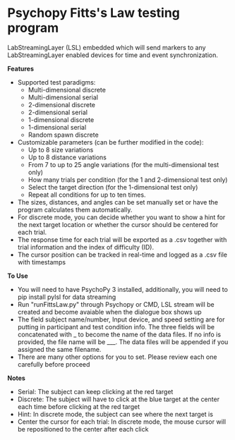 # Psychopy Fitts's Law testing program #
LabStreamingLayer (LSL) embedded which will send markers to any LabStreamingLayer enabled devices for time and event synchronization.

**Features**
- Supported test paradigms:
    - Multi-dimensional discrete
    - Multi-dimensional serial
    - 2-dimensional discrete
    - 2-dimensional serial
    - 1-dimensional discrete
    - 1-dimensional serial
    - Random spawn discrete
- Customizable parameters (can be further modified in the code):
    - Up to 8 size variations
    - Up to 8 distance variations
    - From 7 to up to 25 angle variations (for the multi-dimensional test only)
    - How many trials per condition (for the 1 and 2-dimensional test only)
    - Select the target direction (for the 1-dimensional test only)
    - Repeat all conditions for up to ten times.
- The sizes, distances, and angles can be set manually set or have the program calculates them automatically.
- For discrete mode, you can decide whether you want to show a hint for the next target location or whether the cursor should be centered for each trial.
- The response time for each trial will be exported as a .csv together with trial information and the index of difficulty (ID).
- The cursor position can be tracked in real-time and logged as a .csv file with timestamps

**To Use**
- You will need to have PsychoPy 3 installed, additionally, you will need to pip install pylsl for data streaming
- Run "runFittsLaw.py" through Psychopy or CMD, LSL stream will be created and become avaiable when the dialogue box shows up
- The field subject name/number, Input device, and speed setting are for putting in participant and test condition info. The three fields will be concatenated with _ to become the name of the data files. If no info is provided, the file name will be ___. The data files will be appended if you assigned the same filename. 
- There are many other options for you to set. Please review each one carefully before proceed

**Notes**
- Serial: The subject can keep clicking at the red target
- Discrete: The subject will have to click at the blue target at the center each time before clicking at the red target
- Hint: In discrete mode, the subject can see where the next target is
- Center the cursor for each trial: In discrete mode, the mouse cursor will be repositioned to the center after each click